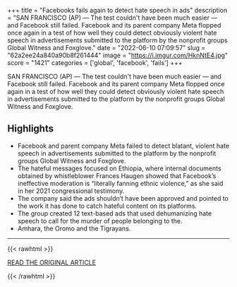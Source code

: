 +++
title = "Facebooks fails again to detect hate speech in ads"
description = "SAN FRANCISCO (AP) — The test couldn't have been much easier — and Facebook still failed.  Facebook and its parent company Meta flopped once again in a test of how well they could detect obviously violent hate speech in advertisements submitted to the platform by the nonprofit groups Global Witness and Foxglove."
date = "2022-06-10 07:09:57"
slug = "62a2ee24a840a90b8f261444"
image = "https://i.imgur.com/HknNtE4.jpg"
score = "1421"
categories = ['global', 'facebook', 'fails']
+++

SAN FRANCISCO (AP) — The test couldn't have been much easier — and Facebook still failed.  Facebook and its parent company Meta flopped once again in a test of how well they could detect obviously violent hate speech in advertisements submitted to the platform by the nonprofit groups Global Witness and Foxglove.

## Highlights

- Facebook and parent company Meta failed to detect blatant, violent hate speech in advertisements submitted to the platform by the nonprofit groups Global Witness and Foxglove.
- The hateful messages focused on Ethiopia, where internal documents obtained by whistleblower Frances Haugen showed that Facebook’s ineffective moderation is “literally fanning ethnic violence,” as she said in her 2021 congressional testimony.
- The company said the ads shouldn’t have been approved and pointed to the work it has done to catch hateful content on its platforms.
- The group created 12 text-based ads that used dehumanizing hate speech to call for the murder of people belonging to the.
- Amhara, the Oromo and the Tigrayans.

---

{{< rawhtml >}}
  <p class="article-category">
    <a target="_blank" href="https://apnews.com/article/technology-ethiopia-africa-business-6e02ccf217b7e264a54ce9b4da57da7c">READ THE ORIGINAL ARTICLE</a>
  </p>
{{< /rawhtml >}}
